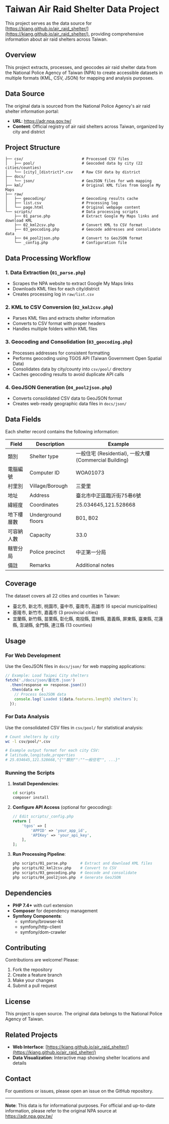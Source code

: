 # Taiwan Air Raid Shelter Data Project

This project serves as the data source for [https://kiang.github.io/air_raid_shelter/](https://kiang.github.io/air_raid_shelter/), providing comprehensive information about air raid shelters across Taiwan.

## Overview

This project extracts, processes, and geocodes air raid shelter data from the National Police Agency of Taiwan (NPA) to create accessible datasets in multiple formats (KML, CSV, JSON) for mapping and analysis purposes.

## Data Source

The original data is sourced from the National Police Agency's air raid shelter information portal:
- **URL**: https://adr.npa.gov.tw/
- **Content**: Official registry of air raid shelters across Taiwan, organized by city and district

## Project Structure

```
├── csv/                          # Processed CSV files
│   ├── pool/                     # Geocoded data by city (22 cities/counties)
│   └── [city]_[district]*.csv    # Raw CSV data by district
├── docs/
│   └── json/                     # GeoJSON files for web mapping
├── kml/                          # Original KML files from Google My Maps
├── raw/
│   ├── geocoding/                # Geocoding results cache
│   ├── list.csv                  # Processing log
│   └── page.html                 # Original webpage content
└── scripts/                      # Data processing scripts
    ├── 01_parse.php              # Extract Google My Maps links and download KML
    ├── 02_kml2csv.php            # Convert KML to CSV format
    ├── 03_geocoding.php          # Geocode addresses and consolidate data
    ├── 04_pool2json.php          # Convert to GeoJSON format
    └── _config.php               # Configuration file
```

## Data Processing Workflow

### 1. Data Extraction (`01_parse.php`)
- Scrapes the NPA website to extract Google My Maps links
- Downloads KML files for each city/district
- Creates processing log in `raw/list.csv`

### 2. KML to CSV Conversion (`02_kml2csv.php`)
- Parses KML files and extracts shelter information
- Converts to CSV format with proper headers
- Handles multiple folders within KML files

### 3. Geocoding and Consolidation (`03_geocoding.php`)
- Processes addresses for consistent formatting
- Performs geocoding using TGOS API (Taiwan Government Open Spatial Data)
- Consolidates data by city/county into `csv/pool/` directory
- Caches geocoding results to avoid duplicate API calls

### 4. GeoJSON Generation (`04_pool2json.php`)
- Converts consolidated CSV data to GeoJSON format
- Creates web-ready geographic data files in `docs/json/`

## Data Fields

Each shelter record contains the following information:

| Field | Description | Example |
|-------|-------------|---------|
| 類別 | Shelter type | 一般住宅 (Residential), 一般大樓 (Commercial Building) |
| 電腦編號 | Computer ID | WOA01073 |
| 村里別 | Village/Borough | 三愛里 |
| 地址 | Address | 臺北市中正區臨沂街75巷6號 |
| 緯經度 | Coordinates | 25.034645,121.528668 |
| 地下樓層數 | Underground floors | B01, B02 |
| 可容納人數 | Capacity | 33.0 |
| 轄管分局 | Police precinct | 中正第一分局 |
| 備註 | Remarks | Additional notes |

## Coverage

The dataset covers all 22 cities and counties in Taiwan:
- 臺北市, 新北市, 桃園市, 臺中市, 臺南市, 高雄市 (6 special municipalities)
- 基隆市, 新竹市, 嘉義市 (3 provincial cities)
- 宜蘭縣, 新竹縣, 苗栗縣, 彰化縣, 南投縣, 雲林縣, 嘉義縣, 屏東縣, 臺東縣, 花蓮縣, 澎湖縣, 金門縣, 連江縣 (13 counties)

## Usage

### For Web Development
Use the GeoJSON files in `docs/json/` for web mapping applications:
```javascript
// Example: Load Taipei City shelters
fetch('./docs/json/臺北市.json')
  .then(response => response.json())
  .then(data => {
    // Process GeoJSON data
    console.log(`Loaded ${data.features.length} shelters`);
  });
```

### For Data Analysis
Use the consolidated CSV files in `csv/pool/` for statistical analysis:
```bash
# Count shelters by city
wc -l csv/pool/*.csv

# Example output format for each city CSV:
# latitude,longitude,properties
# 25.034645,121.528668,"{""類別"":""一般住宅"", ...}"
```

### Running the Scripts

1. **Install Dependencies**:
   ```bash
   cd scripts
   composer install
   ```

2. **Configure API Access** (optional for geocoding):
   ```php
   // Edit scripts/_config.php
   return [
       'tgos' => [
           'APPID' => 'your_app_id',
           'APIKey' => 'your_api_key',
       ],
   ];
   ```

3. **Run Processing Pipeline**:
   ```bash
   php scripts/01_parse.php      # Extract and download KML files
   php scripts/02_kml2csv.php    # Convert to CSV
   php scripts/03_geocoding.php  # Geocode and consolidate
   php scripts/04_pool2json.php  # Generate GeoJSON
   ```

## Dependencies

- **PHP 7.4+** with curl extension
- **Composer** for dependency management
- **Symfony Components**:
  - symfony/browser-kit
  - symfony/http-client
  - symfony/dom-crawler

## Contributing

Contributions are welcome! Please:

1. Fork the repository
2. Create a feature branch
3. Make your changes
4. Submit a pull request

## License

This project is open source. The original data belongs to the National Police Agency of Taiwan.

## Related Projects

- **Web Interface**: [https://kiang.github.io/air_raid_shelter/](https://kiang.github.io/air_raid_shelter/)
- **Data Visualization**: Interactive map showing shelter locations and details

## Contact

For questions or issues, please open an issue on the GitHub repository.

---

**Note**: This data is for informational purposes. For official and up-to-date information, please refer to the original NPA source at https://adr.npa.gov.tw/